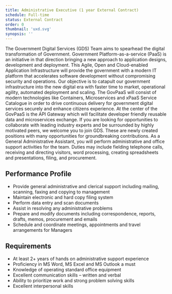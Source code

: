 ```yaml
---
title: Administrative Executive (1 year External Contract)
schedule: Full-time
status: External Contract
order: 0
thumbnail: 'uxd.svg'
synopsis: ''
---
```


The Government Digital Services (GDS) Team aims to spearhead the digital transformation of Government. Government Platform-as-a-service
(PaaS) is an initiative in that direction bringing a new approach to application designs, development and deployment. This Agile, Open and
Cloud-enabled Application Infrastructure will provide the government with a modern IT platform that accelerates software development without compromising security and operations. Our objective is to catapult our government infrastructure into the new digital era with faster time to market, operational agility, automated deployment and scaling. The GovPaaS will consist of modern technologies like Containers, Microservices and xPaaS Service Catalogue in order to drive continuous delivery for government digital services securely and enhance citizens experience. At the center of the GovPaaS is the API Gateway which will facilitate developer friendly reusable data and microservices exchange.
If you are looking for opportunities to collaborate with leading industry experts and be surrounded by highly motivated peers, we welcome you to join GDS. These are newly created positions with many opportunities for groundbreaking contributions.
As a General Administrative Assistant, you will perform administrative and office support activities for the team. Duties may include fielding telephone calls, receiving and directing visitors, word processing, creating spreadsheets and presentations, filing, and procurement.

## Performance Profile

* Provide general administrative and clerical support including mailing, scanning, faxing and copying to management
* Maintain electronic and hard copy filing system
* Perform data entry and scan documents
* Assist in resolving any administrative problems
* Prepare and modify documents including correspondence, reports, drafts, memos, procurement and emails
* Schedule and coordinate meetings, appointments and travel arrangements for Managers

## Requirements

* At least 2+ years of hands on administrative support experience
* Proficiency in MS Word, MS Excel and MS Outlook a must
* Knowledge of operating standard office equipment
* Excellent communication skills – written and verbal
* Ability to prioritize work and strong problem solving skills
* Excellent interpersonal skills
